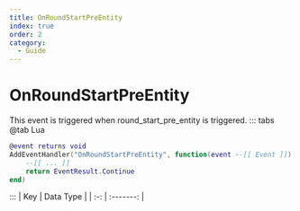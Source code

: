 ```yaml
---
title: OnRoundStartPreEntity
index: true
order: 2
category:
  - Guide
---
```


# OnRoundStartPreEntity
This event is triggered when round_start_pre_entity is triggered.
::: tabs
@tab Lua
```lua
@event returns void
AddEventHandler("OnRoundStartPreEntity", function(event --[[ Event ]])
    --[[ ... ]]
    return EventResult.Continue
end)
```

:::
| Key | Data Type |
| :-: | :-------: |